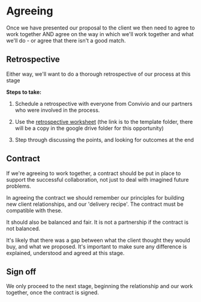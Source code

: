 # Agreeing

Once we have presented our proposal to the client we then need to agree to work together AND agree on the way in which we'll work together and what we'll do - or agree that there isn't a good match.

## Retrospective

Either way, we'll want to do a thorough retrospective of our process at this stage

**Steps to take:**

1. Schedule a retrospective with everyone from Convivio and our partners who were involved in the process.

2. Use the [retrospective worksheet](https://docs.google.com/spreadsheets/d/1yyE8u4BqP5Vo_hnEddvupVduZ__ORjuRDLPL6tWL26U/edit#gid=0) \(the link is to the template folder, there will be a copy in the google drive folder for this opportunity\)

3. Step through discussing the points, and looking for outcomes at the end

## Contract

If we're agreeing to work together, a contract should be put in place to support the successful collaboration, not just to deal with imagined future problems.

In agreeing the contract we should remember our principles for building new client relationships, and our 'delivery recipe'. The contract must be compatible with these.

It should also be balanced and fair. It is not a partnership if the contract is not balanced.

It's likely that there was a gap between what the client thought they would buy, and what we proposed. It's important to make sure any difference is explained, understood and agreed at this stage.

## Sign off

We only proceed to the next stage, beginning the relationship and our work together, once the contract is signed.

